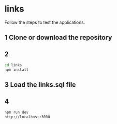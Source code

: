 # links

Follow the steps to test the applications:

## 1 Clone or download the repository

## 2

```bash
cd links
npm install
```
## 3 Load the links.sql file

## 4

```bash
npm run dev
http://localhost:3000
```
